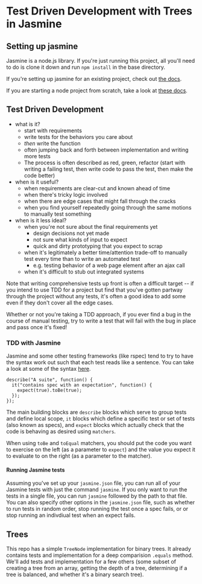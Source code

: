 # Test Driven Development with Trees in Jasmine

## Setting up jasmine

Jasmine is a node.js library. If you're just running this project, all you'll need to do is clone it down and run `npm install` in the base directory.  

If you're setting up jasmine for an existing project, check out [the docs](https://jasmine.github.io/setup/nodejs.html).

If you are starting a node project from scratch, take a look at [these docs](https://docs.npmjs.com/creating-node-js-modules).

## Test Driven Development

* what is it?
    - start with requirements
    - write tests for the behaviors you care about
    - *then* write the function
    - often jumping back and forth between implementation and writing more tests
    - The process is often described as red, green, refactor (start with writing a failing test, then write code to pass the test, then make the code better)
* when is it useful?
    - when requirements are clear-cut and known ahead of time
    - when there's tricky logic involved
    - when there are edge cases that might fall through the cracks
    - when you find yourself repeatedly going through the same motions to manually test something
* when is it less ideal?
    - when you're not sure about the final requirements yet
        + design decisions not yet made
        + not sure what kinds of input to expect
        + quick and dirty prototyping that you expect to scrap
    - when it's legitimately a better time/attention trade-off to manually test every time than to write an automated test
        + e.g. testing behavior of a web page element after an ajax call
    - when it's difficult to stub out integrated systems


Note that writing comprehensive tests up front is often a difficult target -- if you intend to use TDD for a project but find that you've gotten partway through the project without any tests, it's often a good idea to add some even if they don't cover all the edge cases.  

Whether or not you're taking a TDD approach, if you ever find a bug in the course of manual testing, try to write a test that will fail with the bug in place and pass once it's fixed!

### TDD with Jasmine

Jasmine and some other testing frameworks (like rspec) tend to try to have the syntax work out such that each test reads like a sentence.  You can take a look at some of the syntax [here](https://jasmine.github.io/tutorials/your_first_suite.html).

```
describe("A suite", function() {
  it("contains spec with an expectation", function() {
    expect(true).toBe(true);
  });
});
```

The main building blocks are `describe` blocks which serve to group tests and define local scope, `it` blocks which define a specific test or set of tests (also known as specs), and `expect` blocks which actually check that the code is behaving as desired using `matchers`.

When using `toBe` and `toEqual` matchers, you should put the code you want to exercise on the left (as a parameter to `expect`) and the value you expect it to evaluate to on the right (as a parameter to the matcher).


#### Running Jasmine tests
Assuming you've set up your `jasmine.json` file, you can run all of your Jasmine tests with just the command `jasmine`.  If you only want to run the tests in a single file, you can run `jasmine` followed by the path to that file.  You can also specify other options in the `jasmine.json` file, such as whether to run tests in random order, stop running the test once a spec fails, or or stop running an indivdiual test when an expect fails.

## Trees
This repo has a simple `TreeNode` implementation for binary trees.  It already contains tests and implementation for a deep comparision `.equals` method.  We'll add tests and implementation for a few others (some subset of creating a tree from an array, getting the depth of a tree, determining if a tree is balanced, and whether it's a binary search tree).